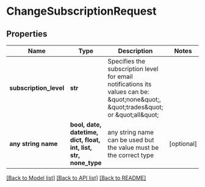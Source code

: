 # ChangeSubscriptionRequest


## Properties
Name | Type | Description | Notes
------------ | ------------- | ------------- | -------------
**subscription_level** | **str** | Specifies the subscription level for email notifications its values can be: \&quot;none\&quot;, \&quot;trades\&quot; or \&quot;all\&quot; | 
**any string name** | **bool, date, datetime, dict, float, int, list, str, none_type** | any string name can be used but the value must be the correct type | [optional]

[[Back to Model list]](../README.md#documentation-for-models) [[Back to API list]](../README.md#documentation-for-api-endpoints) [[Back to README]](../README.md)


